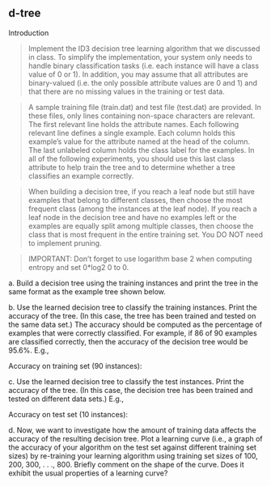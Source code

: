 ## d-tree

Introduction
>Implement the ID3 decision tree learning algorithm that we discussed in class. To simplify the implementation, your system only needs to handle binary classification tasks (i.e. each instance will have a class value of 0 or 1). In addition, you may assume that all attributes are binary-valued (i.e. the only possible attribute values are 0 and 1) and that there are no missing values in the training or test data.

>A sample training file (train.dat) and test file (test.dat) are provided. In these files, only lines containing non-space characters are relevant. The first relevant line holds the attribute names. Each following relevant line defines a single example. Each column holds this example’s value for the attribute named at the head of the column. The last unlabeled column holds the class label for the examples. In all of the following experiments, you should use this last class attribute to help train the tree and to determine whether a tree classifies an example correctly.

>When building a decision tree, if you reach a leaf node but still have examples that belong to different classes, then choose the most frequent class (among the instances at the leaf node). If you reach a leaf node in the decision tree and have no examples left or the examples are equally split among multiple classes, then choose the class that is most frequent in the entire training set. You DO NOT need to implement pruning.

>IMPORTANT: Don’t forget to use logarithm base 2 when computing entropy and set 0*log2 0 to 0.

a.	Build a decision tree using the training instances and print the tree in the same format as the example tree shown below.

b.	Use the learned decision tree to classify the training instances. Print the accuracy of the tree. (In this case, the tree has been trained and tested on the same data set.) The accuracy should be computed as the percentage of examples that were correctly classified. For example, if 86 of 90 examples are classified correctly, then the accuracy of the decision tree would be 95.6%. E.g.,

Accuracy on training set (90 instances):


c.	Use the learned decision tree to classify the test instances. Print the accuracy of the tree. (In this case, the decision tree has been trained and tested on different data sets.) E.g.,

Accuracy on test set (10 instances):


d.	Now, we want to investigate how the amount of training data affects the accuracy of the resulting decision tree. Plot a learning curve (i.e., a graph of the accuracy of your algorithm on the test set against different training set sizes) by re-training your learning algorithm using training set sizes of 100, 200, 300, . . ., 800. Briefly comment on the shape of the curve. Does it exhibit the usual properties of a learning curve?

